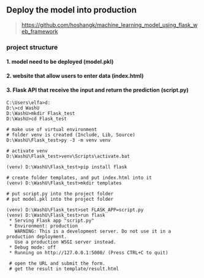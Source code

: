 ## Deploy the model  into production
> https://github.com/hoshangk/machine_learning_model_using_flask_web_framework  
  
  
### project structure

#### 1. model need to be deployed (model.pkl)
#### 2. website that allow users to enter data (index.html)
#### 3. Flask API that receive the input and return the prediction (script.py)

```
C:\Users\elfa>d:
D:\>cd WashU
D:\WashU>mkdir Flask_test
D:\WashU>cd Flask_test

# make use of virtual environment
# folder venv is created (Include, Lib, Source)
D:\WashU\Flask_test>py -3 -m venv venv

# activate venv
D:\WashU\Flask_test>venv\Scripts\activate.bat

(venv) D:\WashU\Flask_test>pip install flask

# create folder templates, and put index.html into it
(venv) D:\WashU\Flask_test>mkdir templates

# put script.py into the project folder
# put model.pkl into the project folder

(venv) D:\WashU\Flask_test>set FLASK_APP=script.py
(venv) D:\WashU\Flask_test>run flask
 * Serving Flask app "script.py"
 * Environment: production
   WARNING: This is a development server. Do not use it in a production deployment.
   Use a production WSGI server instead.
 * Debug mode: off
 * Running on http://127.0.0.1:5000/ (Press CTRL+C to quit)
 
 # open the URL and submit the form.
 # get the result in template/result.html
```
